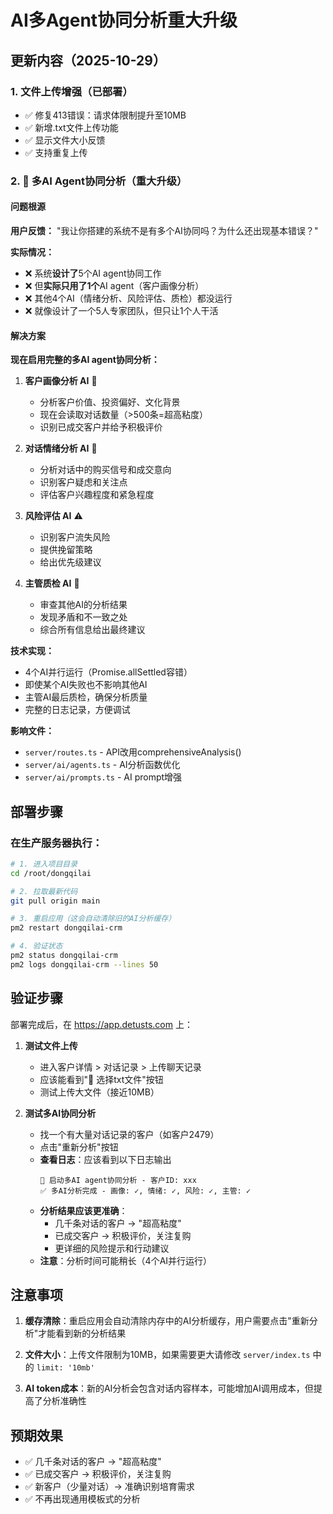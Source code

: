 # AI多Agent协同分析重大升级

## 更新内容（2025-10-29）

### 1. 文件上传增强（已部署）
- ✅ 修复413错误：请求体限制提升至10MB
- ✅ 新增.txt文件上传功能
- ✅ 显示文件大小反馈
- ✅ 支持重复上传

### 2. **🚀 多AI Agent协同分析（重大升级）**

#### 问题根源
**用户反馈：** "我让你搭建的系统不是有多个AI协同吗？为什么还出现基本错误？"

**实际情况：**
- ❌ 系统**设计了**5个AI agent协同工作
- ❌ 但**实际只用了1个**AI agent（客户画像分析）
- ❌ 其他4个AI（情绪分析、风险评估、质检）都没运行
- ❌ 就像设计了一个5人专家团队，但只让1个人干活

#### 解决方案
**现在启用完整的多AI agent协同分析：**

1. **客户画像分析 AI** 🎯
   - 分析客户价值、投资偏好、文化背景
   - 现在会读取对话数量（>500条=超高粘度）
   - 识别已成交客户并给予积极评价

2. **对话情绪分析 AI** 💬
   - 分析对话中的购买信号和成交意向
   - 识别客户疑虑和关注点
   - 评估客户兴趣程度和紧急程度

3. **风险评估 AI** ⚠️
   - 识别客户流失风险
   - 提供挽留策略
   - 给出优先级建议

4. **主管质检 AI** 👔
   - 审查其他AI的分析结果
   - 发现矛盾和不一致之处
   - 综合所有信息给出最终建议

**技术实现：**
- 4个AI并行运行（Promise.allSettled容错）
- 即使某个AI失败也不影响其他AI
- 主管AI最后质检，确保分析质量
- 完整的日志记录，方便调试

**影响文件：**
- `server/routes.ts` - API改用comprehensiveAnalysis()
- `server/ai/agents.ts` - AI分析函数优化
- `server/ai/prompts.ts` - AI prompt增强

## 部署步骤

### 在生产服务器执行：

```bash
# 1. 进入项目目录
cd /root/dongqilai

# 2. 拉取最新代码
git pull origin main

# 3. 重启应用（这会自动清除旧的AI分析缓存）
pm2 restart dongqilai-crm

# 4. 验证状态
pm2 status dongqilai-crm
pm2 logs dongqilai-crm --lines 50
```

## 验证步骤

部署完成后，在 https://app.detusts.com 上：

1. **测试文件上传**
   - 进入客户详情 > 对话记录 > 上传聊天记录
   - 应该能看到"📁 选择txt文件"按钮
   - 测试上传大文件（接近10MB）

2. **测试多AI协同分析**
   - 找一个有大量对话记录的客户（如客户2479）
   - 点击"重新分析"按钮
   - **查看日志**：应该看到以下日志输出
     ```
     🤖 启动多AI agent协同分析 - 客户ID: xxx
     ✅ 多AI分析完成 - 画像: ✓, 情绪: ✓, 风险: ✓, 主管: ✓
     ```
   - **分析结果应该更准确**：
     - 几千条对话的客户 → "超高粘度"
     - 已成交客户 → 积极评价，关注复购
     - 更详细的风险提示和行动建议
   - **注意**：分析时间可能稍长（4个AI并行运行）

## 注意事项

1. **缓存清除**：重启应用会自动清除内存中的AI分析缓存，用户需要点击"重新分析"才能看到新的分析结果

2. **文件大小**：上传文件限制为10MB，如果需要更大请修改 `server/index.ts` 中的 `limit: '10mb'`

3. **AI token成本**：新的AI分析会包含对话内容样本，可能增加AI调用成本，但提高了分析准确性

## 预期效果

- ✅ 几千条对话的客户 → "超高粘度"
- ✅ 已成交客户 → 积极评价，关注复购
- ✅ 新客户（少量对话）→ 准确识别培育需求
- ✅ 不再出现通用模板式的分析
